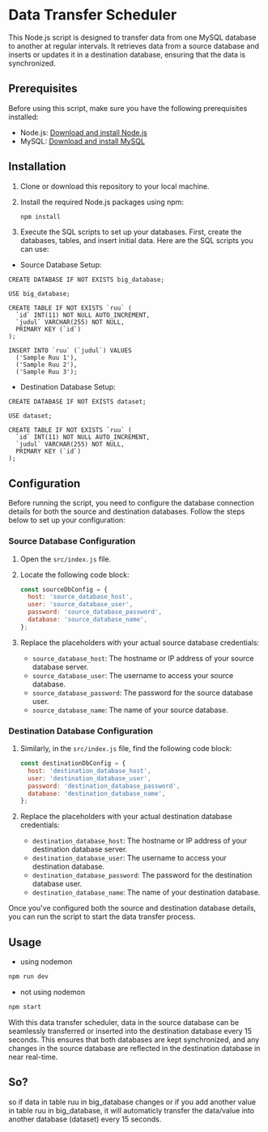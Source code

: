 # Data Transfer Scheduler

This Node.js script is designed to transfer data from one MySQL database to another at regular intervals. It retrieves data from a source database and inserts or updates it in a destination database, ensuring that the data is synchronized.

## Prerequisites

Before using this script, make sure you have the following prerequisites installed:

- Node.js: [Download and install Node.js](https://nodejs.org/)
- MySQL: [Download and install MySQL](https://dev.mysql.com/downloads/installer/)

## Installation

1. Clone or download this repository to your local machine.

2. Install the required Node.js packages using npm:

   ```bash
   npm install
   ```

3. Execute the SQL scripts to set up your databases. First, create the databases, tables, and insert initial data. Here are the SQL scripts you can use:

- Source Database Setup:

```
CREATE DATABASE IF NOT EXISTS big_database;

USE big_database;

CREATE TABLE IF NOT EXISTS `ruu` (
  `id` INT(11) NOT NULL AUTO_INCREMENT,
  `judul` VARCHAR(255) NOT NULL,
  PRIMARY KEY (`id`)
);

INSERT INTO `ruu` (`judul`) VALUES
  ('Sample Ruu 1'),
  ('Sample Ruu 2'),
  ('Sample Ruu 3');

```

- Destination Database Setup:

```
CREATE DATABASE IF NOT EXISTS dataset;

USE dataset;

CREATE TABLE IF NOT EXISTS `ruu` (
  `id` INT(11) NOT NULL AUTO_INCREMENT,
  `judul` VARCHAR(255) NOT NULL,
  PRIMARY KEY (`id`)
);

```
## Configuration

Before running the script, you need to configure the database connection details for both the source and destination databases. Follow the steps below to set up your configuration:

### Source Database Configuration

1. Open the `src/index.js` file.

2. Locate the following code block:

    ```javascript
    const sourceDbConfig = {
      host: 'source_database_host',
      user: 'source_database_user',
      password: 'source_database_password',
      database: 'source_database_name',
    };
    ```

3. Replace the placeholders with your actual source database credentials:

    - `source_database_host`: The hostname or IP address of your source database server.
    - `source_database_user`: The username to access your source database.
    - `source_database_password`: The password for the source database user.
    - `source_database_name`: The name of your source database.

### Destination Database Configuration

1. Similarly, in the `src/index.js` file, find the following code block:

    ```javascript
    const destinationDbConfig = {
      host: 'destination_database_host',
      user: 'destination_database_user',
      password: 'destination_database_password',
      database: 'destination_database_name',
    };
    ```

2. Replace the placeholders with your actual destination database credentials:

    - `destination_database_host`: The hostname or IP address of your destination database server.
    - `destination_database_user`: The username to access your destination database.
    - `destination_database_password`: The password for the destination database user.
    - `destination_database_name`: The name of your destination database.

Once you've configured both the source and destination database details, you can run the script to start the data transfer process.


## Usage

- using nodemon

```javascript
npm run dev
```

- not using nodemon

```javascript
npm start
```

With this data transfer scheduler, data in the source database can be seamlessly transferred or inserted into the destination database every 15 seconds. This ensures that both databases are kept synchronized, and any changes in the source database are reflected in the destination database in near real-time.

## So?

so if data in table ruu in big_database changes or if you add another value in table ruu in big_database, it will automaticly transfer the data/value into another database (dataset) every 15 seconds.
